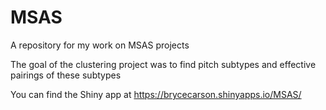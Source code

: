 # MSAS
A repository for my work on MSAS projects

The goal of the clustering project was to find pitch subtypes and effective pairings of these subtypes

You can find the Shiny app at https://brycecarson.shinyapps.io/MSAS/ 
